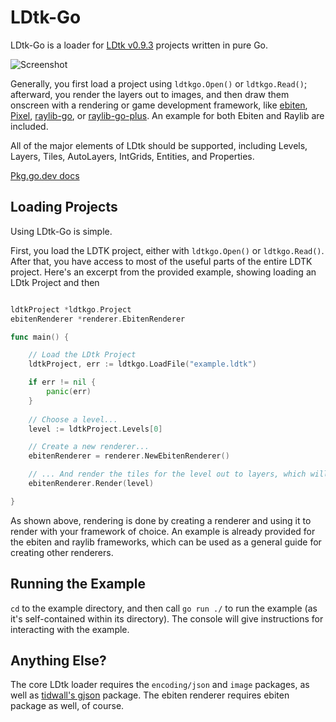 # LDtk-Go

LDtk-Go is a loader for [LDtk v0.9.3](https://ldtk.io/) projects written in pure Go.

![Screenshot](https://i.imgur.com/fFDmCCw.png)

Generally, you first load a project using `ldtkgo.Open()` or `ldtkgo.Read()`; afterward, you render the layers out to images, and then draw them onscreen with a rendering or game development framework, like [ebiten](https://hajimehoshi.github.io/ebiten/), [Pixel](https://github.com/faiface/pixel), [raylib-go](https://github.com/gen2brain/raylib-go), or [raylib-go-plus](https://github.com/Lachee/raylib-goplus). An example for both Ebiten and Raylib are included.

All of the major elements of LDtk should be supported, including Levels, Layers, Tiles, AutoLayers, IntGrids, Entities, and Properties.

[Pkg.go.dev docs](https://pkg.go.dev/github.com/solarlune/ldtkgo)

## Loading Projects

Using LDtk-Go is simple. 

First, you load the LDTK project, either with `ldtkgo.Open()` or `ldtkgo.Read()`. After that, you have access to most of the useful parts of the entire LDTK project. Here's an excerpt from the provided example, showing loading an LDtk Project and then 

```go

ldtkProject *ldtkgo.Project
ebitenRenderer *renderer.EbitenRenderer

func main() {

	// Load the LDtk Project
    ldtkProject, err := ldtkgo.LoadFile("example.ldtk")

    if err != nil {
        panic(err)
    }
    
	// Choose a level...
	level := ldtkProject.Levels[0]

	// Create a new renderer...
	ebitenRenderer = renderer.NewEbitenRenderer()

	// ... And render the tiles for the level out to layers, which will be *ebiten.Images. We'll retrieve them to draw in a Draw() loop later.
	ebitenRenderer.Render(level)

}

```

As shown above, rendering is done by creating a renderer and using it to render with your framework of choice. An example is already provided for the ebiten and raylib frameworks, which can be used as a general guide for creating other renderers.

## Running the Example

`cd` to the example directory, and then call `go run ./` to run the example (as it's self-contained within its directory). The console will give instructions for interacting with the example.

## Anything Else?

The core LDtk loader requires the `encoding/json` and `image` packages, as well as [tidwall's gjson](https://github.com/tidwall/gjson) package. The ebiten renderer requires ebiten package as well, of course.
